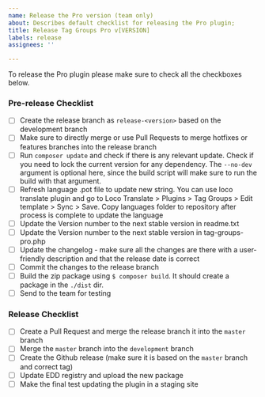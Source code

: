 ```yaml
---
name: Release the Pro version (team only)
about: Describes default checklist for releasing the Pro plugin;
title: Release Tag Groups Pro v[VERSION]
labels: release
assignees: ''

---
```


To release the Pro plugin please make sure to check all the checkboxes below.

### Pre-release Checklist

- [ ] Create the release branch as `release-<version>` based on the development branch
- [ ] Make sure to directly merge or use Pull Requests to merge hotfixes or features branches into the release branch
- [ ] Run `composer update` and check if there is any relevant update. Check if you need to lock the current version for any dependency. The `--no-dev` argument is optional here, since the build script will make sure to run the build with that argument.
- [ ] Refresh language .pot file to update new string. You can use loco translate plugin and go to Loco Translate > Plugins > Tag Groups > Edit template > Sync > Save. Copy languages folder to repository after process is complete to update the language
- [ ] Update the Version number to the next stable version in readme.txt
- [ ] Update the Version number to the next stable version in tag-groups-pro.php
- [ ] Update the changelog - make sure all the changes are there with a user-friendly description and that the release date is correct
- [ ] Commit the changes to the release branch
- [ ] Build the zip package using `$ composer build`. It should create a package in the `./dist` dir.
- [ ] Send to the team for testing

### Release Checklist

- [ ] Create a Pull Request and merge the release branch it into the `master` branch
- [ ] Merge the `master` branch into the `development` branch
- [ ] Create the Github release (make sure it is based on the `master` branch and correct tag)
- [ ] Update EDD registry and upload the new package
- [ ] Make the final test updating the plugin in a staging site
